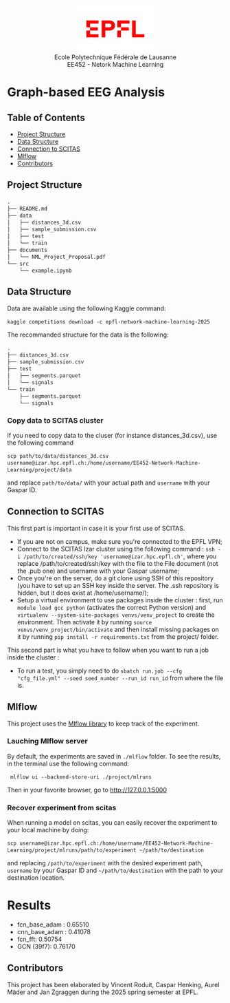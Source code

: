 <div align="center">
<img src="../resources/logo-epfl.png" alt="Example Image" width="192" height="108">
</div>

<div align="center">
Ecole Polytechnique Fédérale de Lausanne
</div> 
<div align="center">
EE452 - Netork Machine Learning
</div> 

# Graph-based EEG Analysis

## Table of Contents

- [Project Structure](#project-structure)
- [Data Structure](#data-structure)
- [Connection to SCITAS](#connection-to-scitas)
- [Mlflow](#mlflow)
- [Contributors](#contributors)

## Project Structure
```
.
├── README.md
├── data
│   ├── distances_3d.csv
│   ├── sample_submission.csv
│   ├── test
│   └── train
├── documents
│   └── NML_Project_Proposal.pdf
└── src
    └── example.ipynb
```
## Data Structure

Data are available using the following Kaggle command:
```
kaggle competitions download -c epfl-network-machine-learning-2025
```

The recommanded structure for the data is the following:
```
.
├── distances_3d.csv
├── sample_submission.csv
├── test
│   ├── segments.parquet
│   └── signals
└── train
    ├── segments.parquet
    └── signals
```

### Copy data to SCITAS cluster
If you need to copy data to the cluser (for instance distances_3d.csv), use the following command
```
scp path/to/data/distances_3d.csv username@izar.hpc.epfl.ch:/home/username/EE452-Network-Machine-Learning/project/data
```
and replace `path/to/data/` with your actual path and `username` with your Gaspar ID.


## Connection to SCITAS

This first part is important in case it is your first use of SCITAS.
- If you are not on campus, make sure you're connected to the EPFL VPN;
- Connect to the SCITAS Izar cluster using the following command : ```ssh -i /path/to/created/ssh/key 'username@izar.hpc.epfl.ch'```, where you replace /path/to/created/ssh/key with the file to the File document (not the .pub one) and username with your Gaspar username;
- Once you're on the server, do a git clone using SSH of this repository (you have to set up an SSH key inside the server. The .ssh repository is hidden, but it does exist at /home/username/);
- Setup a virtual environment to use packages inside the cluster : first, run ```module load gcc python``` (activates the correct Python version) and ```virtualenv --system-site-packages venvs/venv_project``` to create the environment. Then activate it by running ```source venvs/venv_project/bin/activate``` and then install missing packages on it by running ```pip install -r requirements.txt``` from the project/ folder.

This second part is what you have to follow when you want to run a job inside the cluster :

- To run a test, you simply need to do ```sbatch run.job --cfg "cfg_file.yml" --seed seed_number --run_id run_id``` from where the file is.

<!-- NOT FUNCTIONAL - If you want to run a so-called interactive job (basically one where you can directly see the outputs of your functions in the terminal), run ```Sinteract -p gpu -g gpu:1```. This creates a terminal directly on the node, which means that to execute code you have to run (for example in the src/ folder) ```python3 run.py --kwargs```.-->

## Mlflow
This project uses the [Mlflow library](https://mlflow.org) to keep track of the experiment.

### Lauching Mlflow server
By default, the experiments are saved in `./mlflow` folder. To see the results, in the terminal use the following command:
```
 mlflow ui --backend-store-uri ./project/mlruns
```

Then in your favorite browser, go to http://127.0.0.1:5000

### Recover experiment from scitas
When running a model on scitas, you can easily recover the experiment to your local machine by doing:

```
scp username@izar.hpc.epfl.ch:/home/username/EE452-Network-Machine-Learning/project/mlruns/path/to/experiment ~/path/to/destination
```

and replacing `/path/to/experiment` with the desired experiment path, `username` by your Gaspar ID and `~/path/to/destination` with the path to your destination location.

# Results
- fcn_base_adam : 0.65510
- cnn_base_adam : 0.41078
- fcn_fft: 0.50754
- GCN (39f7):  0.76170

## Contributors
This project has been elaborated by Vincent Roduit, Caspar Henking, Aurel Mäder and Jan Zgraggen during the 2025 spring semester at EPFL.